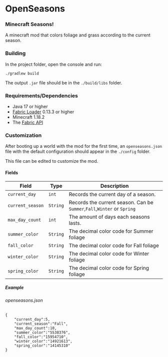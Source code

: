 # OpenSeasons
###  Minecraft Seasons!
A minecraft mod that colors foliage and grass according to the current season.

### Building
In the project folder, open the console and run:
```
./gradlew build
```

The output ```.jar``` file should be in the ``` ./build/libs ``` folder.

### Requirements/Dependencies
* Java 17 or higher
* [Fabric Loader](https://fabricmc.net/use/installer/) 0.13.3 or higher
* Minecraft 1.18.2
* The [Fabric API](https://www.curseforge.com/minecraft/mc-mods/fabric-api)

### Customization

After booting up a world with the mod for the first time, an ``openseasons.json`` file with the default 
configuration should appear in the ``./config`` folder.

This file can be edited to customize the mod.

#### Fields

| Field          | Type   | Description                                                                     |
|----------------|--------|---------------------------------------------------------------------------------|
| ``current_day``    | ``int``    | Records the current day of a season.                                            |
| ``current_season`` | ``String`` | Records the current season. Can be ``Summer``,``Fall``,``Winter`` or ``Spring`` |
| ``max_day_count``  | ``int``    | The amount of days each seasons lasts.                                          |
| ``summer_color``   | ``String`` | The decimal color code for Summer foliage                                       |
| ``fall_color``     | ``String`` | The decimal color code for Fall foliage                                         |
| ``winter_color``   | ``String`` | The decimal color code for Winter foliage                                       |
| ``spring_color``   | ``String`` | The decimal color code for Spring foliage                                       |


##### Example
###### openseasons.json
````
{
    "current_day":5,
    "current_season":"Fall",
    "max_day_count":10,
    "summer_color":"5538376",
    "fall_color":"15954710",
    "winter_color":"14921613",
    "spring_color":"14145310"
}
````